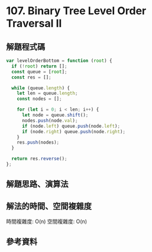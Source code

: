 # 107. Binary Tree Level Order Traversal II

## 解題程式碼

```javascript
var levelOrderBottom = function (root) {
  if (!root) return [];
  const queue = [root];
  const res = [];

  while (queue.length) {
    let len = queue.length;
    const nodes = [];

    for (let i = 0; i < len; i++) {
      let node = queue.shift();
      nodes.push(node.val);
      if (node.left) queue.push(node.left);
      if (node.right) queue.push(node.right);
    }
    res.push(nodes);
  }

  return res.reverse();
};
```

## 解題思路、演算法

## 解法的時間、空間複雜度

時間複雜度: O(n)
空間複雜度: O(n)

## 參考資料
